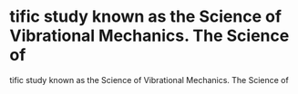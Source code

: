 # tific study known as the Science of Vibrational Mechanics. The Science of

tific study known as the Science of Vibrational Mechanics. The Science of